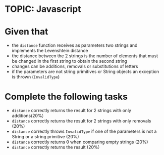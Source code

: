 # TOPIC: Javascript

# Given that 
 - the `distance` function receives as parameters two strings and implements the Levenshtein distance
 - the distance between the 2 strings is the number of elements that must be changed in the first string to obtain the second string
 - changes can be additions, removals or substitutions of letters
 - if the parameters are not string primitives or String objects an exception is thrown (`InvalidType`)

# Complete the following tasks
 - `distance` correctly returns the result for 2 strings with only additions(20%)
 - `distance` correctly returns the result for 2 strings with only removals (20%)
 - `distance` correctly throws `InvalidType` if one of the parameters is not a String or a string primitive (20%)
 - `distance` correctly returns 0 when comparing empty strings (20%)
 - `distance` correctly returns the result (20%)